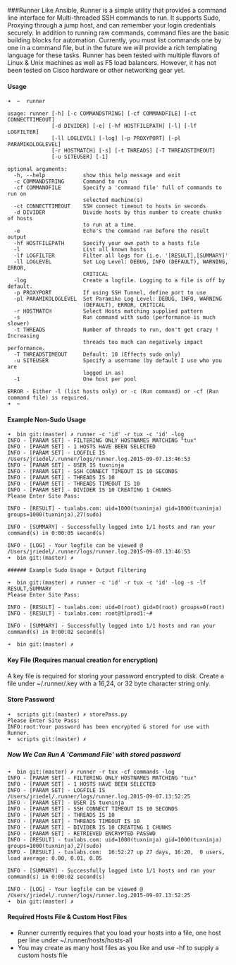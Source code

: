 ###Runner
Like Ansible, Runner is a simple utility that provides a command line interface for Multi-threaded SSH commands to run. It supports Sudo, Proxying through a jump host, and can remember your login credentials securely. In addition to running raw commands, command files are the basic building blocks for automation. Currently, you must list commands one by one in a command file, but in the future we will provide a rich templating language for these tasks.
 Runner has been tested with multiple flavors of Linux & Unix machines as well as F5 load balancers. However, it has not been tested on Cisco hardware or other networking gear yet. 

#### Usage
    ➜  ~  runner
    
    usage: runner [-h] [-c COMMANDSTRING] [-cf COMMANDFILE] [-ct CONNECTTIMEOUT]
                  [-d DIVIDER] [-e] [-hf HOSTFILEPATH] [-l] [-lf LOGFILTER]
                  [-ll LOGLEVEL] [-log] [-p PROXYPORT] [-pl PARAMIKOLOGLEVEL]
                  [-r HOSTMATCH] [-s] [-t THREADS] [-T THREADSTIMEOUT]
                  [-u SITEUSER] [-1]
    
    optional arguments:
      -h, --help            show this help message and exit
      -c COMMANDSTRING      Command to run
      -cf COMMANDFILE       Specify a 'command file' full of commands to run on
                            selected machine(s)
      -ct CONNECTTIMEOUT    SSH connect timeout to hosts in seconds
      -d DIVIDER            Divide hosts by this number to create chunks of hosts
                            to run at a time.
      -e                    Echo's the command ran before the result output
      -hf HOSTFILEPATH      Specify your own path to a hosts file
      -l                    List all known hosts
      -lf LOGFILTER         Filter all logs for (i.e. '[RESULT],[SUMMARY]'
      -ll LOGLEVEL          Set Log Level: DEBUG, INFO (DEFAULT), WARNING, ERROR,
                            CRITICAL
      -log                  Create a logfile. Logging to a file is off by default.
      -p PROXYPORT          If using SSH Tunnel, define port to use
      -pl PARAMIKOLOGLEVEL  Set Paramiko Log Level: DEBUG, INFO, WARNING
                            (DEFAULT), ERROR, CRITICAL
      -r HOSTMATCH          Select Hosts matching supplied pattern
      -s                    Run command with sudo (performance is much slower)
      -t THREADS            Number of threads to run, don't get crazy ! Increasing
                            threads too much can negatively impact performance.
      -T THREADSTIMEOUT     Default: 10 (Effects sudo only)
      -u SITEUSER           Specify a username (by default I use who you are
                            logged in as)
      -1                    One host per pool
    
    ERROR - Either -l (list hosts only) or -c (Run command) or -cf (Run command file) is required.
    ➜  ~  

#### Example Non-Sudo Usage
    ➜  bin git:(master) ✗ runner -c 'id' -r tux -c 'id' -log
    INFO - [PARAM SET] - FILTERING ONLY HOSTNAMES MATCHING "tux"
    INFO - [PARAM SET] - 1 HOSTS HAVE BEEN SELECTED
    INFO - [PARAM SET] - LOGFILE IS /Users/jriedel/.runner/logs/runner.log.2015-09-07.13:46:53
    INFO - [PARAM SET] - USER IS tuxninja
    INFO - [PARAM SET] - SSH CONNECT TIMEOUT IS 10 SECONDS
    INFO - [PARAM SET] - THREADS IS 10
    INFO - [PARAM SET] - THREADS TIMEOUT IS 10
    INFO - [PARAM SET] - DIVIDER IS 10 CREATING 1 CHUNKS
    Please Enter Site Pass: 
    
    INFO - [RESULT] - tuxlabs.com: uid=1000(tuxninja) gid=1000(tuxninja) groups=1000(tuxninja),27(sudo)
    
    INFO - [SUMMARY] - Successfully logged into 1/1 hosts and ran your command(s) in 0:00:05 second(s)
    
    INFO - [LOG] - Your logfile can be viewed @ /Users/jriedel/.runner/logs/runner.log.2015-09-07.13:46:53
    ➜  bin git:(master) ✗ 
    
    ###### Example Sudo Usage + Output Filtering
    
    ➜  bin git:(master) ✗ runner -c 'id' -r tux -c 'id' -log -s -lf RESULT,SUMMARY
    Please Enter Site Pass: 
    
    INFO - [RESULT] - tuxlabs.com: uid=0(root) gid=0(root) groups=0(root)
    INFO - [RESULT] - tuxlabs.com: root@tlprod1:~#
    
    INFO - [SUMMARY] - Successfully logged into 1/1 hosts and ran your command(s) in 0:00:02 second(s)
    
    ➜  bin git:(master) ✗ 

#### Key File (Requires manual creation for encryption) 
A key file is required for storing your password encrypted to disk. Create a file under ~/.runner/.key with a 16,24, or 32 byte character string only.

#### Store Password 
    ➜  scripts git:(master) ✗ storePass.py
    Please Enter Site Pass: 
    INFO:root:Your password has been encrypted & stored for use with Runner.
    ➜  scripts git:(master) ✗ 


##### Now We Can Run A 'Command File' with stored password 
    ➜  bin git:(master) ✗ runner -r tux -cf commands -log 
    INFO - [PARAM SET] - FILTERING ONLY HOSTNAMES MATCHING "tux"
    INFO - [PARAM SET] - 1 HOSTS HAVE BEEN SELECTED
    INFO - [PARAM SET] - LOGFILE IS /Users/jriedel/.runner/logs/runner.log.2015-09-07.13:52:25
    INFO - [PARAM SET] - USER IS tuxninja
    INFO - [PARAM SET] - SSH CONNECT TIMEOUT IS 10 SECONDS
    INFO - [PARAM SET] - THREADS IS 10
    INFO - [PARAM SET] - THREADS TIMEOUT IS 10
    INFO - [PARAM SET] - DIVIDER IS 10 CREATING 1 CHUNKS
    INFO - [PARAM SET] - RETRIEVED ENCRYPTED PASSWD
    INFO - [RESULT] - tuxlabs.com: uid=1000(tuxninja) gid=1000(tuxninja) groups=1000(tuxninja),27(sudo)
    INFO - [RESULT] - tuxlabs.com:  16:52:27 up 27 days, 16:20,  0 users,  load average: 0.00, 0.01, 0.05
    
    INFO - [SUMMARY] - Successfully logged into 1/1 hosts and ran your command(s) in 0:00:02 second(s)
    
    INFO - [LOG] - Your logfile can be viewed @ /Users/jriedel/.runner/logs/runner.log.2015-09-07.13:52:25
    ➜  bin git:(master) ✗ 

#### Required Hosts File & Custom Host Files
- Runner currently requires that you load your hosts into a file, one host per line under ~/.runner/hosts/hosts-all 
- You may create as many host files as you like and use -hf to supply a custom hosts file